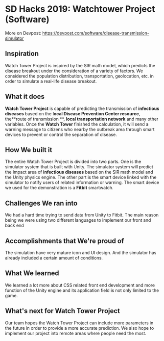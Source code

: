 # SD Hacks 2019: Watchtower Project (Software)
More on Devpost: https://devpost.com/software/disease-transmission-simulator

## Inspiration
Watch Tower Project is inspired by the SIR math model, which predicts the disease breakout under the consideration of a variety of factors. We considered the population distribution, transportation, geolocation, etc. in order to simulate a real-life disease breakout.
## What it does
**Watch Tower Project** is capable of predicting the transmission of **infectious diseases** based on the **local Disease Prevention Center resource**, the**route of transmission **, **local transportation network** and many other variables. Once the **Watch Tower** finished the calculation, it will send a warning message to citizens who nearby the outbreak area through smart devices to prevent or control the separation of disease. 
## How We built it
The entire Watch Tower Project is divided into two parts. One is the simulator system that is built with Unity. The simulator system will predict the impact area of **infectious diseases** based on the SIR math model and the Unity physics engine. The other part is the smart device linked with the simulator to notify users of related information or warning. The smart device we used for the demonstration is a **Fitbit** smartwatch.
## Challenges We ran into
We had a hard time trying to send data from Unity to Fitbit. The main reason being we were using two different languages to implement our front and back end
## Accomplishments that We're proud of
The simulation have very mature icon and UI design. And the simulator has already included a certain amount of conditions.
## What We learned
We learned a lot more about CSS related front end development and more function of the Unity engine and its application field is not only limited to the game.
## What's next for Watch Tower Project
Our team hopes the Watch Tower Project can include more parameters in the future in order to provide a more accurate prediction. We also hope to implement our project into remote areas where people need the most. 
